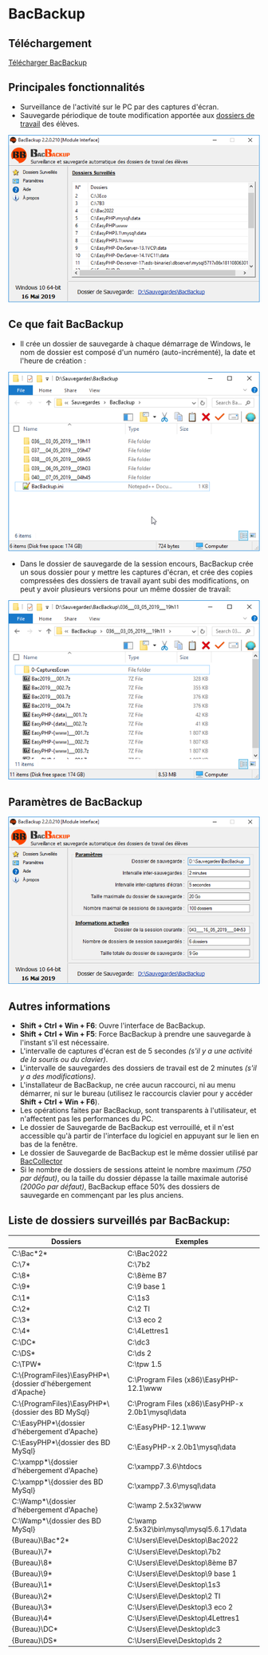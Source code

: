 # BacBackup

## Téléchargement

[Télécharger BacBackup](https://github.com/romoez/BacBackup/releases)

## Principales fonctionnalités
- Surveillance de l'activité sur le PC par des captures d'écran.
- Sauvegarde périodique de toute modification apportée aux [dossiers de travail](#liste-de-dossiers-surveillés-par-bacbackup) des élèves.

![Interface Bacbackup: Dossiers Surveillés](https://github.com/romoez/BacBackup/blob/main/captures_ecran/bb_interface_liste_de_dodssiers_surveilles.png)

## Ce que fait BacBackup

- Il crée un dossier de sauvegarde à chaque démarrage de Windows, le nom de dossier est composé d'un numéro (auto-incrémenté), la date et l'heure de création :

![Un dossier de sauvegarde pour chaque session](https://github.com/romoez/BacBackup/blob/main/captures_ecran/dossier_de_sauvegarde_par_session.png)

- Dans le dossier de sauvegarde de la session encours, BacBackup crée un sous dossier pour y mettre les captures d'écran, et crée des copies compressées des dossiers de travail ayant subi des modifications, on peut y avoir plusieurs versions pour un même dossier de travail:

![Exemple de contenu d'un dossier de sauvegarde d'une session](https://github.com/romoez/BacBackup/blob/main/captures_ecran/exemple_contenu_d_un_dossier_de_sauvegarde.png)


## Paramètres de BacBackup

![Paramètres de BacBackup](https://github.com/romoez/BacBackup/blob/main/captures_ecran/bb_interface_parametres.png)

## Autres informations

- **Shift + Ctrl + Win + F6**: Ouvre l'interface de BacBackup.
- **Shift + Ctrl + Win + F5**: Force BacBackup à prendre une sauvegarde à l'instant s'il est nécessaire.
- L'intervalle de captures d'écran est de 5 secondes *(s'il y a une activité de la souris ou du clavier)*.
- L'intervalle de sauvegardes des dossiers de travail est de 2 minutes *(s'il y a des modifications)*.
- L'installateur de BacBackup, ne crée aucun raccourci, ni au menu démarrer, ni sur le bureau (utilisez le raccourcis clavier pour y accéder **Shift + Ctrl + Win + F6**).
- Les opérations faites par BacBackup, sont transparents à l'utilisateur, et n'affectent pas les performances du PC.
- Le dossier de Sauvegarde de BacBackup est verrouillé, et il n'est accessible qu'à partir de l'interface du logiciel en appuyant sur le lien en bas de la fenêtre.
- Le dossier de Sauvegarde de BacBackup est le même dossier utilisé par [BacCollector](https://github.com/romoez/BacCollector)
- Si le nombre de dossiers de sessions atteint le nombre maximum *(750 par défaut)*, ou la taille du dossier dépasse la taille maximale autorisé *(200Go par défaut)*, BacBackup efface 50% des dossiers de sauvegarde en commençant par les plus anciens.

## Liste de dossiers surveillés par BacBackup:

| Dossiers                                                        | Exemples                                              |
| --------------------------------------------------------------- | ----------------------------------------------------- |
| C:\\Bac\*2\*                                                    | C:\\Bac2022                                           |
| C:\\7\*                                                         | C:\\7b2                                               |
| C:\\8\*                                                         | C:\\8ème B7                                           |
| C:\\9\*                                                         | C:\\9 base 1                                          |
| C:\\1\*                                                         | C:\\1s3                                               |
| C:\\2\*                                                         | C:\\2 TI                                              |
| C:\\3\*                                                         | C:\\3 eco 2                                           |
| C:\\4\*                                                         | C:\\4Lettres1                                         |
| C:\\DC\*                                                        | C:\\dc3                                               |
| C:\\DS\*                                                        | C:\\ds 2                                              |
| C:\\TPW\*                                                       | C:\\tpw 1.5                                           |
| C:\\{ProgramFiles}\\EasyPHP\*\\{dossier d'hébergement d'Apache} | C:\\Program Files (x86)\\EasyPHP-12.1\\www            |
| C:\\{ProgramFiles}\\EasyPHP\*\\{dossier des BD MySql}           | C:\\Program Files (x86)\\EasyPHP-x 2.0b1\\mysql\\data |
| C:\\EasyPHP\*\\{dossier d'hébergement d'Apache}                 | C:\\EasyPHP-12.1\\www                                 |
| C:\\EasyPHP\*\\{dossier des BD MySql}                           | C:\\EasyPHP-x 2.0b1\\mysql\\data                      |
| C:\\xampp\*\\{dossier d'hébergement d'Apache}                   | C:\\xampp7.3.6\\htdocs                                |
| C:\\xampp\*\\{dossier des BD MySql}                             | C:\\xampp7.3.6\\mysql\\data                           |
| C:\\Wamp\*\\{dossier d'hébergement d'Apache}                    | C:\\wamp 2.5x32\\www                                  |
| C:\\Wamp\*\\{dossier des BD MySql}                              | C:\\wamp 2.5x32\\bin\\mysql\\mysql5.6.17\\data        |
| {Bureau}\\Bac\*2\*                                              | C:\\Users\\Eleve\\Desktop\\Bac2022                    |
| {Bureau}\\7\*                                                   | C:\\Users\\Eleve\\Desktop\\7b2                        |
| {Bureau}\\8\*                                                   | C:\\Users\\Eleve\\Desktop\\8ème B7                    |
| {Bureau}\\9\*                                                   | C:\\Users\\Eleve\\Desktop\\9 base 1                   |
| {Bureau}\\1\*                                                   | C:\\Users\\Eleve\\Desktop\\1s3                        |
| {Bureau}\\2\*                                                   | C:\\Users\\Eleve\\Desktop\\2 TI                       |
| {Bureau}\\3\*                                                   | C:\\Users\\Eleve\\Desktop\\3 eco 2                    |
| {Bureau}\\4\*                                                   | C:\\Users\\Eleve\\Desktop\\4Lettres1                  |
| {Bureau}\\DC\*                                                  | C:\\Users\\Eleve\\Desktop\\dc3                        |
| {Bureau}\\DS\*                                                  | C:\\Users\\Eleve\\Desktop\\ds 2                       |

